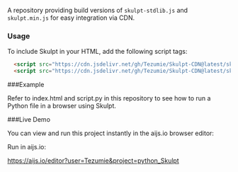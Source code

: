 A repository providing build versions of `skulpt-stdlib.js` and `skulpt.min.js` for easy integration via CDN.

### Usage

To include Skulpt in your HTML, add the following script tags:

```html
  <script src="https://cdn.jsdelivr.net/gh/Tezumie/Skulpt-CDN@latest/skulpt.min.js"></script>
  <script src="https://cdn.jsdelivr.net/gh/Tezumie/Skulpt-CDN@latest/skulpt-stdlib.js"></script>
```

###Example

Refer to index.html and script.py in this repository to see how to run a Python file in a browser using Skulpt.

###Live Demo

You can view and run this project instantly in the aijs.io browser editor:

Run in aijs.io:

https://aijs.io/editor?user=Tezumie&project=python_Skulpt

